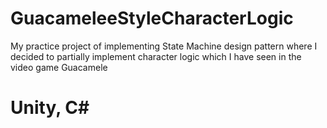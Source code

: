 # GuacameleeStyleCharacterLogic
My practice project of implementing State Machine design pattern where I decided to partially implement character logic which I have seen in the video game Guacamele


# Unity, C#
